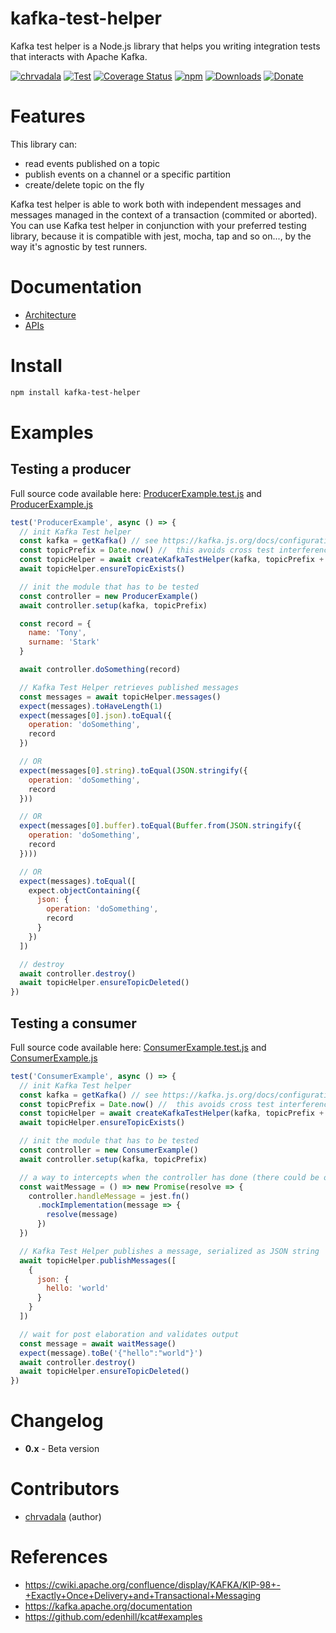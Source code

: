 # kafka-test-helper

Kafka test helper is a Node.js library that helps you writing integration tests that interacts with Apache Kafka.

[![chrvadala](https://img.shields.io/badge/website-chrvadala-orange.svg)](https://chrvadala.github.io)
[![Test](https://github.com/chrvadala/kafka-test-helper/workflows/Test/badge.svg)](https://github.com/chrvadala/node-ble/actions)
[![Coverage Status](https://coveralls.io/repos/github/chrvadala/kafka-test-helper/badge.svg)](https://coveralls.io/github/chrvadala/kafka-test-helper)
[![npm](https://img.shields.io/npm/v/kafka-test-helper.svg?maxAge=2592000?style=plastic)](https://www.npmjs.com/package/kafka-test-helper)
[![Downloads](https://img.shields.io/npm/dm/kafka-test-helper.svg)](https://www.npmjs.com/package/kafka-test-helper)
[![Donate](https://img.shields.io/badge/donate-PayPal-green.svg)](https://www.paypal.me/chrvadala/25)


# Features 
This library can:
- read events published on a topic 
- publish events on a channel or a specific partition
- create/delete topic on the fly

Kafka test helper is able to work both with independent messages and messages managed in the context of a transaction (commited or aborted).
You can use Kafka test helper in conjunction with your preferred testing library, because it is compatible with jest, mocha, tap and so on..., by the way it's agnostic by test runners.

# Documentation
- [Architecture](https://github.com/chrvadala/kafka-test-helper/blob/main/docs/architecture.md)
- [APIs](https://github.com/chrvadala/kafka-test-helper/blob/main/docs/api.md)

# Install
```sh
npm install kafka-test-helper
```
# Examples

## Testing a producer
Full source code available here: [ProducerExample.test.js](https://github.com/chrvadala/kafka-test-helper/blob/main/examples/ProducerExample.test.js) and [ProducerExample.js](https://github.com/chrvadala/kafka-test-helper/blob/main/examples/ProducerExample.js)
````javascript
test('ProducerExample', async () => {
  // init Kafka Test helper
  const kafka = getKafka() // see https://kafka.js.org/docs/configuration
  const topicPrefix = Date.now() //  this avoids cross test interference
  const topicHelper = await createKafkaTestHelper(kafka, topicPrefix + '_something_happened')
  await topicHelper.ensureTopicExists()

  // init the module that has to be tested
  const controller = new ProducerExample()
  await controller.setup(kafka, topicPrefix)

  const record = {
    name: 'Tony',
    surname: 'Stark'
  }

  await controller.doSomething(record)

  // Kafka Test Helper retrieves published messages
  const messages = await topicHelper.messages()
  expect(messages).toHaveLength(1)
  expect(messages[0].json).toEqual({
    operation: 'doSomething',
    record
  })

  // OR
  expect(messages[0].string).toEqual(JSON.stringify({
    operation: 'doSomething',
    record
  }))

  // OR
  expect(messages[0].buffer).toEqual(Buffer.from(JSON.stringify({
    operation: 'doSomething',
    record
  })))

  // OR
  expect(messages).toEqual([
    expect.objectContaining({
      json: {
        operation: 'doSomething',
        record
      }
    })
  ])

  // destroy
  await controller.destroy()
  await topicHelper.ensureTopicDeleted()
})
````

## Testing a consumer
Full source code available here: [ConsumerExample.test.js](https://github.com/chrvadala/kafka-test-helper/blob/main/examples/ConsumerExample.test.js) and [ConsumerExample.js](https://github.com/chrvadala/kafka-test-helper/blob/main/examples/ConsumerExample.js)
````javascript
test('ConsumerExample', async () => {
  // init Kafka Test helper
  const kafka = getKafka() // see https://kafka.js.org/docs/configuration
  const topicPrefix = Date.now() //  this avoids cross test interference
  const topicHelper = await createKafkaTestHelper(kafka, topicPrefix + 'test-topic')
  await topicHelper.ensureTopicExists()

  // init the module that has to be tested
  const controller = new ConsumerExample()
  await controller.setup(kafka, topicPrefix)

  // a way to intercepts when the controller has done (there could be other ways...)
  const waitMessage = () => new Promise(resolve => {
    controller.handleMessage = jest.fn()
      .mockImplementation(message => {
        resolve(message)
      })
  })

  // Kafka Test Helper publishes a message, serialized as JSON string
  await topicHelper.publishMessages([
    {
      json: {
        hello: 'world'
      }
    }
  ])

  // wait for post elaboration and validates output
  const message = await waitMessage()
  expect(message).toBe('{"hello":"world"}')
  await controller.destroy()
  await topicHelper.ensureTopicDeleted()
})
````

# Changelog
- **0.x** - Beta version

# Contributors
- [chrvadala](https://github.com/chrvadala) (author)

# References
- https://cwiki.apache.org/confluence/display/KAFKA/KIP-98+-+Exactly+Once+Delivery+and+Transactional+Messaging
- https://kafka.apache.org/documentation
- https://github.com/edenhill/kcat#examples
